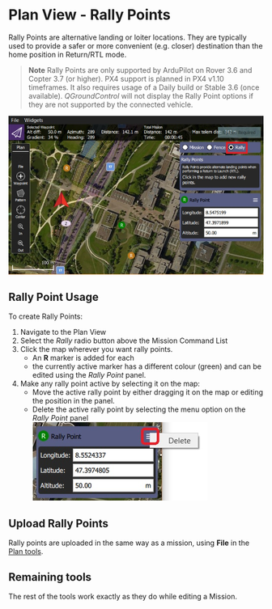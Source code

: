 # Plan View - Rally Points

Rally Points are alternative landing or loiter locations. They are typically used to provide a safer or more convenient (e.g. closer) destination than the home position in Return/RTL mode.

> **Note** Rally Points are only supported by ArduPilot on Rover 3.6 and Copter 3.7 (or higher). PX4 support is planned in PX4 v1.10 timeframes. It also requires usage of a Daily build or Stable 3.6 (once available). *QGroundControl* will not display the Rally Point options if they are not supported by the connected vehicle.

![Rally Points](../../assets/plan/rally/rally_points_overview.jpg)

## Rally Point Usage

To create Rally Points:

1. Navigate to the Plan View
2. Select the *Rally* radio button above the Mission Command List
3. Click the map wherever you want rally points. 
    - An **R** marker is added for each
    - the currently active marker has a different colour (green) and can be edited using the *Rally Point* panel.
4. Make any rally point active by selecting it on the map: 
    - Move the active rally point by either dragging it on the map or editing the position in the panel.
    - Delete the active rally point by selecting the menu option on the *Rally Point* panel ![Delete Rally Point](../../assets/plan/rally/rally_points_delete.jpg)

## Upload Rally Points

Rally points are uploaded in the same way as a mission, using **File** in the [Plan tools](../PlanView/PlanView.md).

## Remaining tools

The rest of the tools work exactly as they do while editing a Mission.